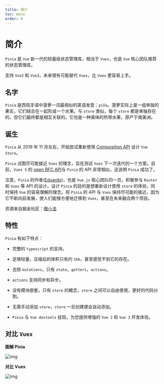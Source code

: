 ```yaml
---
title: 简介
toc: menu
order: 0
---
```


<BackTop></BackTop>

# 简介

`Pinia` 是 `Vue` 新一代的轻量级状态管理库，相当于 `Vuex`，也是 `Vue` 核心团队推荐的状态管理库。

支持 `Vue2` 和 `Vue3`，未来很有可能替代 `Vuex`，比 `Vuex` 更容易上手。

## 名字

`Pinia` 是西班牙语中菠萝一词最相似的英语发音：`piña`。菠萝实际上是一组单独的果实，它们结合在一起形成一个水果。与 `store` 类似，每个 `store` 都是单独存在的，但它们最终都是相互关联的。它也是一种美味的热带水果，原产于南美洲。

## 诞生

`Pinia` 从 2019 年 11 月左右，开始尝试重新使用 [Composition API](/vue3/start/composition-api) 设计 `Vue Store`。

`Pinia` 试图尽可能接近 `Vuex` 的理念，旨在测试 `Vuex` 下一次迭代的一个方案。目前，`Vuex 5` 的 [open RFC API](https://github.com/vuejs/rfcs/discussions/270)与 `Pinia` 的 API 非常相似，这说明 `Pinia` 成功了。

注意，`Pinia` 的作者([Eduardo](https://github.com/posva))，也是 `Vue.js` 核心团队的一员，积极参与 `Router` 和 `Vuex` 等 API 的设计。设计 `Pinia` 的目的是想重新设计使用 `store` 的体验，同时保持 `Vue` 的容易理解的理念。将 `Pinia` 的 API 与 `Vuex` 保持尽可能的接近，因为它不断向前发展，使人们能够方便地迁移到 `Vuex`，甚至在未来融合两个项目。

资源来自掘金社区：[俄小法](https://juejin.cn/user/993614678466078)

## 特性

`Pinia` 有如下特点：

- 完整的 `typescript` 的支持。

- 足够轻量，压缩后的体积只有约 `1kb`，甚至感觉不到它的存在。

- 去除 `mutations`，只有 `state`，`getters`，`actions`。

- `actions` 支持同步和异步。

- 没有模块嵌套，只有 `store` 的概念，`store` 之间可以自由使用，更好的代码分割。

- 无需手动添加 `store`，`store` 一旦创建便会自动添加。

- `Pinia` 与 `Vue devtools` 挂钩，为您提供增强的 `Vue 2` 和 `Vue 3` 开发体验。

## 对比 `Vuex`

**图解 Pinia**

![img](https://cdn.jsdelivr.net/gh/fy996icu/pics/img/pinia-01.png)

**对比 Vuex**

![img](https://cdn.jsdelivr.net/gh/fy996icu/pics/img/pinia-02.png)
